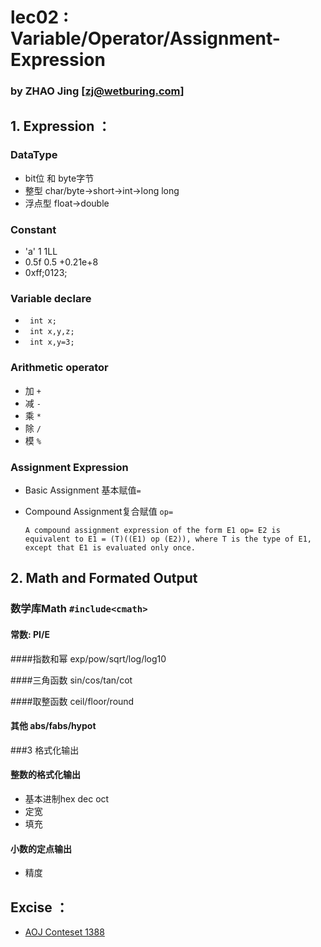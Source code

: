 # lec02 :  Variable/Operator/Assignment-Expression

### by ZHAO Jing  [zj@wetburing.com]

## 1. Expression ：

### DataType
- bit位   和 byte字节
- 整型 char/byte->short->int->long long
- 浮点型 float->double

### Constant
- 'a' 1 1LL 
- 0.5f 0.5  +0.21e+8
- 0xff;0123;

### Variable declare
- ``` int x;```
- ``` int x,y,z;```
- ``` int x,y=3;```
### Arithmetic operator
- 加 ```+```
- 减  ```-```
- 乘 ```*```
- 除  ```/```    
- 模 ```%```
### Assignment Expression
- Basic Assignment 基本赋值```=``` 

- Compound Assignment复合赋值 ```op=```

    ```
  A compound assignment expression of the form E1 op= E2 is equivalent to E1 = (T)((E1) op (E2)), where T is the type of E1, except that E1 is evaluated only once.
    ```

  

## 2. Math and Formated Output 

### 数学库Math  ```#include<cmath>```

#### 常数: PI/E

####指数和幂 exp/pow/sqrt/log/log10

####三角函数  sin/cos/tan/cot

####取整函数 ceil/floor/round
#### 其他  abs/fabs/hypot

###3 格式化输出
#### 整数的格式化输出
- 基本进制hex dec oct
- 定宽
- 填充
#### 小数的定点输出
- 精度

## Excise ：

- [AOJ Conteset 1388](https://oj.ahstu.cc/JudgeOnline/contest.php?cid=1388)
